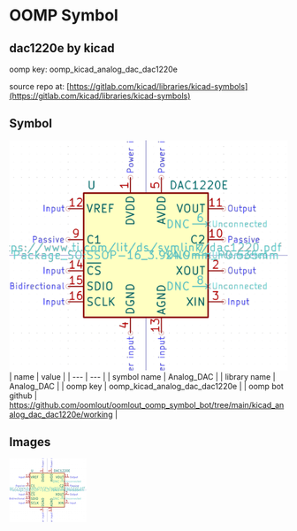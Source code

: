 # OOMP Symbol  
## dac1220e  by kicad  
  
oomp key: oomp_kicad_analog_dac_dac1220e  
  
source repo at: [https://gitlab.com/kicad/libraries/kicad-symbols](https://gitlab.com/kicad/libraries/kicad-symbols)  
## Symbol  
  
[![working.png](working_600.png)](working.png)  
| name | value | 
| --- | --- | 
| symbol name | Analog_DAC | 
| library name | Analog_DAC | 
| oomp key | oomp_kicad_analog_dac_dac1220e | 
| oomp bot github | https://github.com/oomlout/oomlout_oomp_symbol_bot/tree/main/kicad_analog_dac_dac1220e/working | 
## Images  
  
[![working.png](working_140.png)](working.png)  
